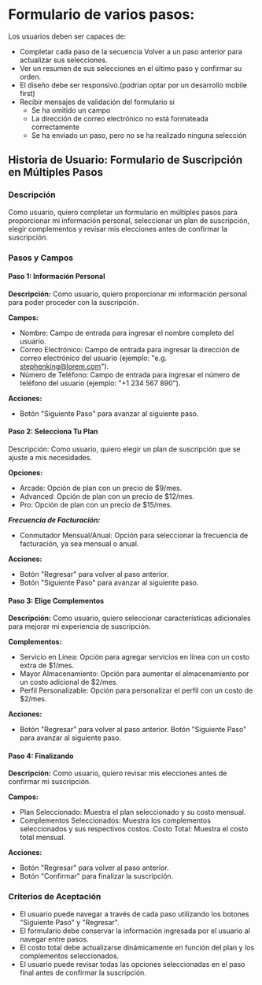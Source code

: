 # Formulario de varios pasos:
Los usuarios deben ser capaces de:
- Completar cada paso de la secuencia
Volver a un paso anterior para actualizar sus selecciones.
- Ver un resumen de sus selecciones en el último paso y confirmar su orden.
- El diseño debe ser responsivo.(podrian optar por un desarrollo mobile first)
- Recibir mensajes de validación del formulario si
    - Se ha omitido un campo
    - La dirección de correo electrónico no está formateada correctamente
    - Se ha enviado un paso, pero no se ha realizado ninguna selección

## Historia de Usuario: Formulario de Suscripción en Múltiples Pasos

### Descripción
Como usuario, quiero completar un formulario en múltiples pasos para proporcionar mi información personal, seleccionar un plan de suscripción, elegir complementos y revisar mis elecciones antes de confirmar la suscripción.

### Pasos y Campos

#### Paso 1: Información Personal

**Descripción:** Como usuario, quiero proporcionar mi información personal para poder proceder con la suscripción.

**Campos:**
- Nombre: Campo de entrada para ingresar el nombre completo del usuario.
- Correo Electrónico: Campo de entrada para ingresar la dirección de correo electrónico del usuario (ejemplo: "e.g. stephenking@lorem.com").
- Número de Teléfono: Campo de entrada para ingresar el número de teléfono del usuario (ejemplo: "+1 234 567 890").

**Acciones:**
   - Botón "Siguiente Paso" para avanzar al siguiente paso.

#### Paso 2: Selecciona Tu Plan
Descripción: Como usuario, quiero elegir un plan de suscripción que se ajuste a mis necesidades.

**Opciones:**

- Arcade: Opción de plan con un precio de $9/mes.
- Advanced: Opción de plan con un precio de $12/mes.
- Pro: Opción de plan con un precio de $15/mes.

***Frecuencia de Facturación:***

- Conmutador Mensual/Anual: Opción para seleccionar la frecuencia de facturación, ya sea mensual o anual.

**Acciones:**
- Botón "Regresar" para volver al paso anterior.
- Botón "Siguiente Paso" para avanzar al siguiente paso.

#### Paso 3: Elige Complementos
**Descripción:** Como usuario, quiero seleccionar características adicionales para mejorar mi experiencia de suscripción.

**Complementos:**
- Servicio en Línea: Opción para agregar servicios en línea con un costo extra de $1/mes.
- Mayor Almacenamiento: Opción para aumentar el almacenamiento por un costo adicional de $2/mes.
- Perfil Personalizable: Opción para personalizar el perfil con un costo de $2/mes.

**Acciones:**
- Botón "Regresar" para volver al paso anterior.
Botón "Siguiente Paso" para avanzar al siguiente paso.
#### Paso 4: Finalizando
**Descripción:** Como usuario, quiero revisar mis elecciones antes de confirmar mi suscripción.

**Campos:**
- Plan Seleccionado: Muestra el plan seleccionado y su costo mensual.
- Complementos Seleccionados: Muestra los complementos seleccionados y sus respectivos costos.
Costo Total: Muestra el costo total mensual.

**Acciones:**
- Botón "Regresar" para volver al paso anterior.
- Botón "Confirmar" para finalizar la suscripción.
### Criterios de Aceptación
- El usuario puede navegar a través de cada paso utilizando los botones "Siguiente Paso" y "Regresar".
- El formulario debe conservar la información ingresada por el usuario al navegar entre pasos.
- El costo total debe actualizarse dinámicamente en función del plan y los complementos seleccionados.
- El usuario puede revisar todas las opciones seleccionadas en el paso final antes de confirmar la suscripción.